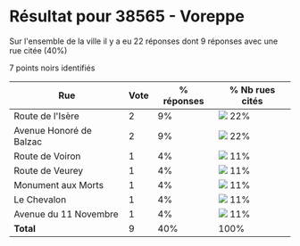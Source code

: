 # Résultat pour 38565 - Voreppe

Sur l'ensemble de la ville il y a eu 22 réponses dont 9 réponses avec une rue citée (40%)

7 points noirs identifiés

| Rue | Vote | % réponses | % Nb rues cités|
|-----|------|------------|----------------|
| Route de l'Isère | 2 | 9% | <img src="../../img/bar_22.gif" />&nbsp;22%|
| Avenue Honoré de Balzac | 2 | 9% | <img src="../../img/bar_22.gif" />&nbsp;22%|
| Route de Voiron | 1 | 4% | <img src="../../img/bar_11.gif" />&nbsp;11%|
| Route de Veurey | 1 | 4% | <img src="../../img/bar_11.gif" />&nbsp;11%|
| Monument aux Morts | 1 | 4% | <img src="../../img/bar_11.gif" />&nbsp;11%|
| Le Chevalon | 1 | 4% | <img src="../../img/bar_11.gif" />&nbsp;11%|
| Avenue du 11 Novembre | 1 | 4% | <img src="../../img/bar_11.gif" />&nbsp;11%|
| **Total** | 9 | 40% | 100%|

